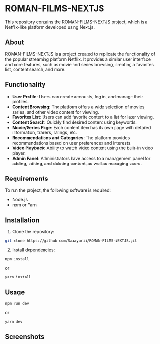 # ROMAN-FILMS-NEXTJS

This repository contains the ROMAN-FILMS-NEXTJS project, which is a Netflix-like platform developed using Next.js.

## About

ROMAN-FILMS-NEXTJS is a project created to replicate the functionality of the popular streaming platform Netflix. It provides a similar user interface and core features, such as movie and series browsing, creating a favorites list, content search, and more.

## Functionality

- **User Profile**: Users can create accounts, log in, and manage their profiles.
- **Content Browsing**: The platform offers a wide selection of movies, series, and other video content for viewing.
- **Favorites List**: Users can add favorite content to a list for later viewing.
- **Content Search**: Quickly find desired content using keywords.
- **Movie/Series Page**: Each content item has its own page with detailed information, trailers, ratings, etc.
- **Recommendations and Categories**: The platform provides recommendations based on user preferences and interests.
- **Video Playback**: Ability to watch video content using the built-in video player.
- **Admin Panel**: Administrators have access to a management panel for adding, editing, and deleting content, as well as managing users.

## Requirements

To run the project, the following software is required:

- Node.js
- npm or Yarn

## Installation

1. Clone the repository:

```bash
git clone https://github.com/Saaayurii/ROMAN-FILMS-NEXTJS.git
```

2. Install dependencies:

```bash
npm install
```
or

```bash
yarn install
```

## Usage

```bash
npm run dev
```
or

```bash
yarn dev
```

## Screenshots
